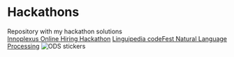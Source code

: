 # Hackathons
Repository with my hackathon solutions<br>
<a href="https://github.com/kcostya/hackathons-solutions/tree/master/innoplexus">Innoplexus Online Hiring Hackathon</a>
<a href="https://github.com/kcostya/hackathons-solutions/tree/master/linguipedia">Linguipedia codeFest Natural Language Processing</a>
![ODS stickers](https://github.com/kcostya/hackathons-solutions/blob/master/tag_hackathon.png)
